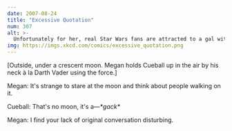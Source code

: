 ```yaml
---
date: 2007-08-24
title: "Excessive Quotation"
num: 307
alt: >-
  Unfortunately for her, real Star Wars fans are attracted to a gal with a good force choke.
img: https://imgs.xkcd.com/comics/excessive_quotation.png
---
```

[Outside, under a crescent moon. Megan holds Cueball up in the air by his neck à la Darth Vader using the force.]

Megan: It's strange to stare at the moon and think about people walking on it.

Cueball: That's no moon, it's a—*\*gack\**

Megan: I find your lack of original conversation disturbing.
